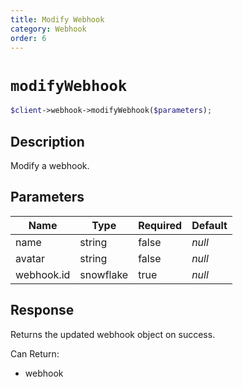 ```yaml
---
title: Modify Webhook
category: Webhook
order: 6
---
```


# `modifyWebhook`

```php
$client->webhook->modifyWebhook($parameters);
```

## Description

Modify a webhook.

## Parameters


Name | Type | Required | Default
--- | --- | --- | ---
name | string | false | *null*
avatar | string | false | *null*
webhook.id | snowflake | true | *null*

## Response

Returns the updated webhook object on success.

Can Return:

* webhook
